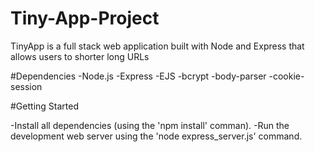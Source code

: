 # Tiny-App-Project

TinyApp is a full stack web application built with Node and Express that allows users to shorter long URLs

#Dependencies
-Node.js
-Express
-EJS
-bcrypt
-body-parser
-cookie-session

#Getting Started

-Install all dependencies (using the 'npm install' comman).
-Run the development web server using the 'node express_server.js' command. 
